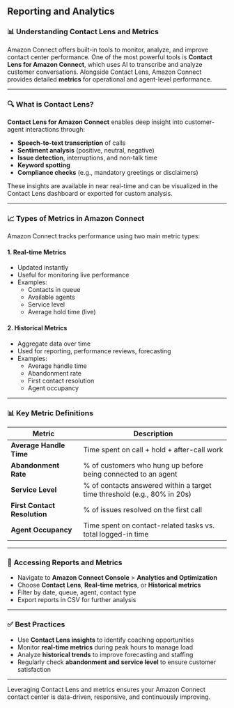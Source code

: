 ## **Reporting and Analytics**

### **📊 Understanding Contact Lens and Metrics**

Amazon Connect offers built-in tools to monitor, analyze, and improve contact center performance. One of the most powerful tools is **Contact Lens for Amazon Connect**, which uses AI to transcribe and analyze customer conversations. Alongside Contact Lens, Amazon Connect provides detailed **metrics** for operational and agent-level performance.

---

### 🔍 **What is Contact Lens?**

**Contact Lens for Amazon Connect** enables deep insight into customer-agent interactions through:

- **Speech-to-text transcription** of calls
- **Sentiment analysis** (positive, neutral, negative)
- **Issue detection**, interruptions, and non-talk time
- **Keyword spotting**
- **Compliance checks** (e.g., mandatory greetings or disclaimers)

These insights are available in near real-time and can be visualized in the Contact Lens dashboard or exported for custom analysis.

---

### 📈 **Types of Metrics in Amazon Connect**

Amazon Connect tracks performance using two main metric types:

#### **1. Real-time Metrics**
- Updated instantly
- Useful for monitoring live performance
- Examples:
  - Contacts in queue
  - Available agents
  - Service level
  - Average hold time (live)

#### **2. Historical Metrics**
- Aggregate data over time
- Used for reporting, performance reviews, forecasting
- Examples:
  - Average handle time
  - Abandonment rate
  - First contact resolution
  - Agent occupancy

---

### 📊 **Key Metric Definitions**

| Metric                     | Description                                                                 |
|----------------------------|-----------------------------------------------------------------------------|
| **Average Handle Time**    | Time spent on call + hold + after-call work                                 |
| **Abandonment Rate**       | % of customers who hung up before being connected to an agent               |
| **Service Level**          | % of contacts answered within a target time threshold (e.g., 80% in 20s)    |
| **First Contact Resolution** | % of issues resolved on the first call                                     |
| **Agent Occupancy**        | Time spent on contact-related tasks vs. total logged-in time                |

---

### 📁 **Accessing Reports and Metrics**

- Navigate to **Amazon Connect Console** > **Analytics and Optimization**
- Choose **Contact Lens**, **Real-time metrics**, or **Historical metrics**
- Filter by date, queue, agent, contact type
- Export reports in CSV for further analysis

---

### ✅ **Best Practices**

- Use **Contact Lens insights** to identify coaching opportunities
- Monitor **real-time metrics** during peak hours to manage load
- Analyze **historical trends** to improve forecasting and staffing
- Regularly check **abandonment and service level** to ensure customer satisfaction

---

Leveraging Contact Lens and metrics ensures your Amazon Connect contact center is data-driven, responsive, and continuously improving.
